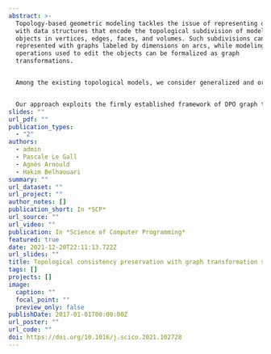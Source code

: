 ```yaml
---
abstract: >-
  Topology-based geometric modeling tackles the issue of representing objects
  with data structures that encode the topological subdivision of modeled
  objects in vertices, edges, faces, and volumes. Such subdivisions can be
  represented with graphs labeled by dimensions on arcs, while modeling
  operations used to edit the objects can be formalized as graph
  transformations.


  Among the existing topological models, we consider generalized and oriented maps, defined as constrained labeled graphs, to ensure the well-formedness of the represented objects. Since a modeling operation should provide a correct object when applied to a correct object, graph transformations are provided with conditions to ensure the model consistency.


  Our approach exploits the firmly established framework of DPO graph transformations to implement modeling operations. We enrich standard DPO graph transformations with a product construction to ease the operation design, enabling generic modeling operations as rule schemes. We lift conditions from DPO rules to this enriched framework, ensuring the preservation of the topological consistency via static analysis of syntactic conditions on rule schemes.
slides: ""
url_pdf: ""
publication_types:
  - "2"
authors:
  - admin
  - Pascale Le Gall
  - Agnès Arnould
  - Hakim Belhaouari
summary: ""
url_dataset: ""
url_project: ""
author_notes: []
publication_short: In *SCP*
url_source: ""
url_video: ""
publication: In *Science of Computer Programming*
featured: true
date: 2021-12-20T22:11:13.722Z
url_slides: ""
title: Topological consistency preservation with graph transformation schemes
tags: []
projects: []
image:
  caption: ""
  focal_point: ""
  preview_only: false
publishDate: 2017-01-01T00:00:00Z
url_poster: ""
url_code: ""
doi: https://doi.org/10.1016/j.scico.2021.102728
---
```


